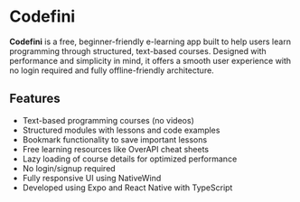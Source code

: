 # Codefini

**Codefini** is a free, beginner-friendly e-learning app built to help users learn programming through structured, text-based courses. Designed with performance and simplicity in mind, it offers a smooth user experience with no login required and fully offline-friendly architecture.

## Features

- Text-based programming courses (no videos)
- Structured modules with lessons and code examples
- Bookmark functionality to save important lessons
- Free learning resources like OverAPI cheat sheets
- Lazy loading of course details for optimized performance
- No login/signup required
- Fully responsive UI using NativeWind
- Developed using Expo and React Native with TypeScript
